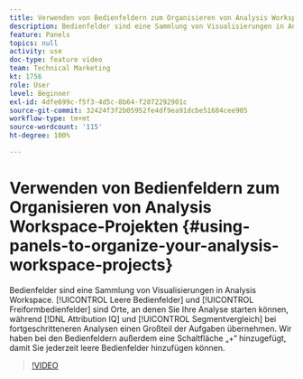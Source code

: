 ```yaml
---
title: Verwenden von Bedienfeldern zum Organisieren von Analysis Workspace-Projekten
description: Bedienfelder sind eine Sammlung von Visualisierungen in Analysis Workspace. Leere Bedienfelder und Freiformbedienfelder sind Orte, an denen Sie Ihre Analyse beginnen können, während Attribution IQ und Segmentvergleich bei fortgeschritteneren Analysen einen Großteil der Aufgaben übernehmen. Wir haben bei den Bedienfeldern außerdem eine Schaltfläche „+“ hinzugefügt, damit Sie jederzeit leere Bedienfelder hinzufügen können.
feature: Panels
topics: null
activity: use
doc-type: feature video
team: Technical Marketing
kt: 1756
role: User
level: Beginner
exl-id: 4dfe699c-f5f3-4d5c-8b64-f2072292901c
source-git-commit: 32424f3f2b05952fe4df9ea91dcbe51684cee905
workflow-type: tm+mt
source-wordcount: '115'
ht-degree: 100%

---
```


# Verwenden von Bedienfeldern zum Organisieren von Analysis Workspace-Projekten {#using-panels-to-organize-your-analysis-workspace-projects}

Bedienfelder sind eine Sammlung von Visualisierungen in Analysis Workspace. [!UICONTROL Leere Bedienfelder] und [!UICONTROL Freiformbedienfelder] sind Orte, an denen Sie Ihre Analyse starten können, während [!DNL Attribution IQ] und [!UICONTROL Segmentvergleich] bei fortgeschritteneren Analysen einen Großteil der Aufgaben übernehmen. Wir haben bei den Bedienfeldern außerdem eine Schaltfläche „+“ hinzugefügt, damit Sie jederzeit leere Bedienfelder hinzufügen können.

>[!VIDEO](https://video.tv.adobe.com/v/23388/?quality=12)
